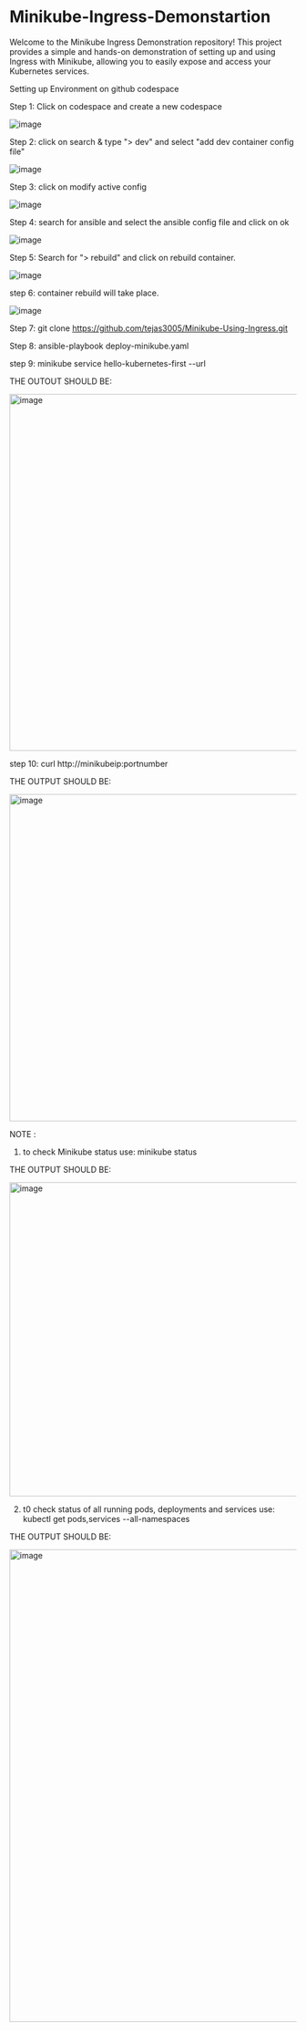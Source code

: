 # Minikube-Ingress-Demonstartion

Welcome to the Minikube Ingress Demonstration repository! This project provides a simple and hands-on demonstration of setting up and using Ingress with Minikube, allowing you to easily expose and access your Kubernetes services.

Setting up Environment on github codespace

Step 1: Click on codespace and create a new codespace

![image](https://github.com/tejas3005/Minikube-Using-Ingress/assets/48887643/baa96a66-071b-4b77-9cae-992404c3b43b)

Step 2: click on search & type "> dev" and select "add dev container config file"

![image](https://github.com/tejas3005/Minikube-Using-Ingress/assets/48887643/e7055354-ce2a-4f8f-ba04-44e90cdfb8f9)

Step 3: click on modify active config

![image](https://github.com/tejas3005/Minikube-Using-Ingress/assets/48887643/e455cf85-5e3a-423e-b280-d66425f1d0ce)

Step 4: search for ansible and select the ansible config file and click on ok

![image](https://github.com/tejas3005/Minikube-Using-Ingress/assets/48887643/868b4d65-ac54-4245-b223-a45ef35204f1)

Step 5: Search for "> rebuild" and click on rebuild container.

![image](https://github.com/tejas3005/Minikube-Using-Ingress/assets/48887643/47b2541a-b9b9-4da9-8367-8eb2c13b4a6f)

step 6: container rebuild will take place.

![image](https://github.com/tejas3005/Minikube-Using-Ingress/assets/48887643/480d076a-3ea0-4bec-9ee3-3b3a330ba9c1)

Step 7:
  git clone https://github.com/tejas3005/Minikube-Using-Ingress.git

Step 8:
  ansible-playbook deploy-minikube.yaml

step 9: 
  minikube service hello-kubernetes-first --url

  THE OUTOUT SHOULD BE:

<img width="626" alt="image" src="https://github.com/tejas3005/Minikube-Using-Ingress/assets/48887643/b84bbc69-b7bc-473c-966a-c2565b1441c0">


step 10:
  curl http://minikubeip:portnumber

  THE OUTPUT SHOULD BE:

 <img width="574" alt="image" src="https://github.com/tejas3005/Minikube-Using-Ingress/assets/48887643/0c61b9a0-36f3-4aae-82d5-6b32f47f47e2">

 NOTE :

1. to check Minikube status use:
  minikube status

THE OUTPUT SHOULD BE:

<img width="551" alt="image" src="https://github.com/tejas3005/Minikube-Using-Ingress/assets/48887643/4f44d25d-ea5d-4adb-a3e1-ce93f86fe1e8">

2. t0 check status of all running pods, deployments and services use:
  kubectl get pods,services --all-namespaces

THE OUTPUT SHOULD BE:

<img width="829" alt="image" src="https://github.com/tejas3005/Minikube-Using-Ingress/assets/48887643/3f8e4833-f09e-417e-b7aa-86737ed78aee">


   

 


